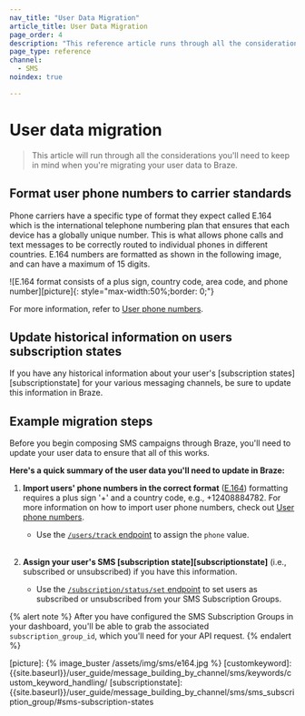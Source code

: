 ```yaml
---
nav_title: "User Data Migration"
article_title: User Data Migration
page_order: 4
description: "This reference article runs through all the considerations you'll need to keep in mind when you're migrating your user data to Braze."
page_type: reference
channel:
  - SMS
noindex: true

---
```


# User data migration

> This article will run through all the considerations you'll need to keep in mind when you're migrating your user data to Braze.

## Format user phone numbers to carrier standards

Phone carriers have a specific type of format they expect called E.164 which is the international telephone numbering plan that ensures that each device has a globally unique number. This is what allows phone calls and text messages to be correctly routed to individual phones in different countries. E.164 numbers are formatted as shown in the following image, and can have a maximum of 15 digits.

![E.164 format consists of a plus sign, country code, area code, and phone number][picture]{: style="max-width:50%;border: 0;"}

For more information, refer to [User phone numbers][userphone].

## Update historical information on users subscription states

If you have any historical information about your user's [subscription states][subscriptionstate] for your various messaging channels, be sure to update this information in Braze.

## Example migration steps

Before you begin composing SMS campaigns through Braze, you'll need to update your user data to ensure that all of this works.

**Here's a quick summary of the user data you'll need to update in Braze:**

1. **Import users' phone numbers in the correct format** ([E.164][0]) formatting requires a plus sign '+' and a country code, e.g., +12408884782. For more information on how to import user phone numbers, check out [User phone numbers][userphone].
    * Use the [`/users/track` endpoint][1] to assign the `phone` value.<br><br>

2. **Assign your user's SMS [subscription state][subscriptionstate]** (i.e., subscribed or unsubscribed) if you have this information.
    * Use the [`/subscription/status/set` endpoint][6] to set users as subscribed or unsubscribed from your SMS Subscription Groups.

{% alert note %}
After you have configured the SMS Subscription Groups in your dashboard, you'll be able to grab the associated `subscription_group_id`, which you'll need for your API request.
{% endalert %}

[0]: https://en.wikipedia.org/wiki/E.164
[userphone]: {{site.baseurl}}/user_guide/message_building_by_channel/sms/phone_numbers/user_phone_numbers/
[1]: {{site.baseurl}}/api/endpoints/user_data/post_user_track/
[2]: {{site.baseurl}}/api/endpoints/user_data/post_user_alias/
[3]: {{site.baseurl}}/developer_guide/platform_integration_guides/swift/analytics/setting_user_ids/#aliasing-users
[4]: {{site.baseurl}}/developer_guide/platform_integration_guides/android/analytics/setting_user_ids/#aliasing-users
[5]: {{site.baseurl}}/developer_guide/platform_integration_guides/web/analytics/setting_user_ids/#aliasing-users
[6]: {{site.baseurl}}/api/endpoints/subscription_groups/post_update_user_subscription_group_status/
[picture]: {% image_buster /assets/img/sms/e164.jpg %}
[customkeyword]: {{site.baseurl}}/user_guide/message_building_by_channel/sms/keywords/custom_keyword_handling/
[subscriptionstate]: {{site.baseurl}}/user_guide/message_building_by_channel/sms/sms_subscription_group/#sms-subscription-states
